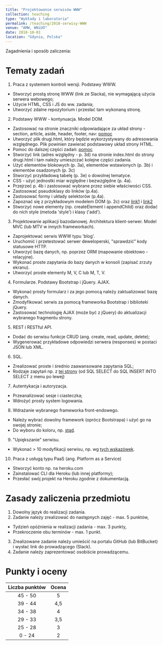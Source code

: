 ```yaml
---
title: "Projektowanie serwisów WWW"
collection: teaching
type: "Wykłady i laboratoria"
permalink: /teaching/2018-serwisy-WWW
venue: "AMW, WNiUO"
date: 2018-10-01
location: "Gdynia, Polska"
---
```


Zagadnienia i sposób zaliczenia:



Tematy zadań
======

1. Praca z systemem kontroli wersji. Podstawy WWW.
  * Stworzyć prostą stronę WWW (link ze Slacka), nie wymagającą użycia serwera webowego;
  * Użycie HTML, CSS i JS do ww. zadania;
  * Utworzyć zdalne repozytorium i przesłać tam wykonaną stronę.

2. Podstawy WWW - kontynuacja. Model DOM.
  * Zastosować na stronie znaczniki odpowiadające za układ strony - section, article, aside, header, footer, nav: <a href="http://how2html.pl/div-sekcje-html5/" target="_blank">pomoc</a>
  * Utworzyć plik drugi.html, który będzie wykorzystywany do adresowania względnego. Plik powinien zawierać podstawowy układ strony HTML.
  * Pomoc do dalszej części zadań: <a href="http://www.teacher.webd.pl/kurs_html5/k_0_0_0.php" target="_blank">pomoc</a>
  * Stworzyć link (adres względny - p. 3d) na stronie index.html do strony drugi.html i tam należy umieszczać kolejne części zadania.
  * Użyć elementów blokowych (p. 3a), elementów wstawionych (p. 3b) i elementów osadzonych (p. 3c) 
  * Stworzyć przykładową tabelę (p. 3e) o dowolnej tematyce. 
  * CSS - użyć jednostki miar względne i bezwzględne (p. 4a).
  * Przejrzeć p. 4b i zastosować wybrane przez siebie właściwości CSS.
  * Zastosować pseudoklasy do linków (p.4a).
  * Zastosować formy i układy selektorów (p.4a).
  * Zapoznać się z przykładowym modelem DOM (p. 2c) oraz <a href="https://kurs.browsehappy.pl/JavaScript/DOM" target="_blank">link1</a> 
    i <a href="https://jakubjurkian.pl/kurs-javascript-drzewo-dom-wybieranie-elementow/" target="_blank">link2</a>
  * Stworzyć nowe elementy (np. createElement i appendChild) oraz dodać do nich style (metoda 'style') i klasy ('add').

3. Projektowanie aplikacji bazodanowej. Architektura klient-serwer. Model MVC (lub MTV w innych frameworkach).
  * Zaprojektować serwis WWW typu 'blog'.
  * Uruchomić i przetestować serwer deweloperski, "sprawdzić" kody statusowe HTTP.
  * Utworzyć bazę danych, np. poprzez ORM (mapowanie obiektowo - relacyjne).
  * Wykonać proste zapytania do bazy danych w konsoli (zapisać zrzuty ekranu).
  * Utworzyć proste elementy M, V, C lub M, T, V.

4. Formularze. Podstawy Bootstrap i jQuery. AJAX.
  * Wykonać prosty formularz i za jego pomocą należy zaktualizować bazę danych.
  * Zmodyfikować serwis za pomocą frameworka Bootstrap i biblioteki jQuery.
  * Zastosować technologię AJAX (może być z jQuery) do aktualizacji wybranego fragmentu strony.

5. REST i RESTful API.
  * Dodać do serwisu funkcje CRUD (ang. create, read, update, delete);
  * Wygenerować przykładowe odpowiedzi serwera (responses) w postaci JSON lub XML.
  

6. SQL.
  * Zrealizować proste i średnio zaawansowane zapytania SQL;
  * Rodzaje zapytań np. z <a href="https://www.w3schools.com/sql/default.asp" target="_blank">tej strony</a> (od SQL SELECT do SQL INSERT INTO SELECT z menu po lewej)


7. Autentykacja i autoryzacja.
  * Przeanalizować sesje i ciasteczka;
  * Wdrożyć prosty system logowania.

8. Wdrażanie wybranego frameworka front-endowego.
  * Należy wybrać dowolny framework (oprócz Bootstrapa) i użyć go na swojej stronie;
  * Do wyboru do koloru, np. <a href="https://raygun.com/blog/popular-javascript-frameworks/" target="_blank">stąd</a>.
 
9. "Upiększanie" serwisu.
  * Wykonać > 10 modyfikacji serwisu, np. wg <a href="https://www.w3schools.com/howto/default.asp"> tych wskazówek</a>.

10. Praca z usługą typu PaaS (ang. Platform as a Service)
  * Stworzyć konto np. na heroku.com	
  * Zainstalować CLI dla Heroku (lub innej platformy);
  * Przesłać swój projekt na Heroku zgodnie z dokumentacją.

Zasady zaliczenia przedmiotu
======

1. Dowolny język do realizacji zadania.
2. Zadanie należy zrealizować do następnych zajęć - max. 5 punktów,
  * Tydzień opóźnienia w realizacji zadania - max. 3 punkty,
  * Przekroczenie obu terminów - max. 1 punkt.
3. Zrealizowane zadanie należy umieścić na portalu GitHub (lub BitBucket) i wysłać link do prowadzącego (Slack).
4. Zadanie należy zaprezentować osobiście prowadzącemu. 

Punkty i oceny
======

|    Liczba punktów    	| Ocena    |
|    :-------------:	| :-----:  |
|    45 - 50	        |     5    |
|    39 - 44	        |    4,5   |
|    34 - 38	        |     4    |
|    29 - 33	        |    3,5   |
|    25 - 28	        |     3    |
|     0 - 24	        |     2    |
